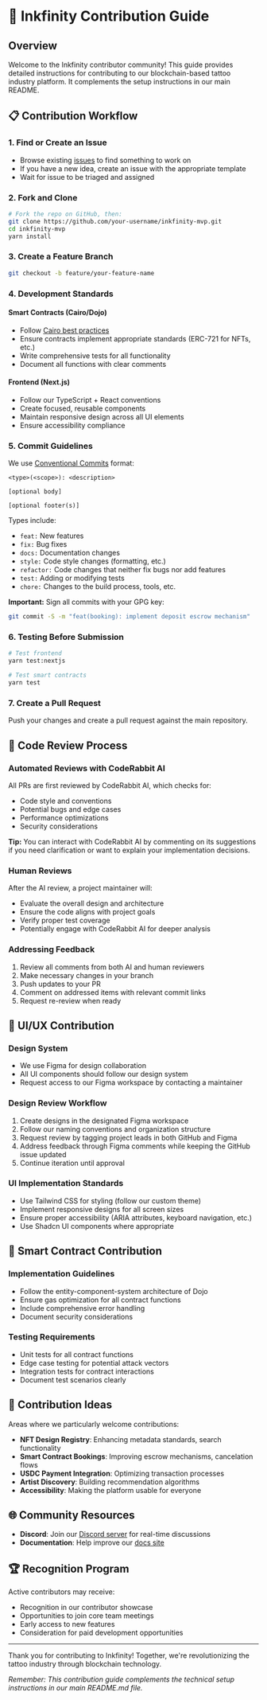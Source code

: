 # 🌊 Inkfinity Contribution Guide

## Overview

Welcome to the Inkfinity contributor community! This guide provides detailed instructions for contributing to our blockchain-based tattoo industry platform. It complements the setup instructions in our main README.

## 📋 Contribution Workflow

### 1. Find or Create an Issue

- Browse existing [issues](https://github.com/your-org/inkfinity-mvp/issues) to find something to work on
- If you have a new idea, create an issue with the appropriate template
- Wait for issue to be triaged and assigned

### 2. Fork and Clone

```bash
# Fork the repo on GitHub, then:
git clone https://github.com/your-username/inkfinity-mvp.git
cd inkfinity-mvp
yarn install
```

### 3. Create a Feature Branch

```bash
git checkout -b feature/your-feature-name
```

### 4. Development Standards

#### Smart Contracts (Cairo/Dojo)

- Follow [Cairo best practices](https://book.cairo-lang.org/title-page.html)
- Ensure contracts implement appropriate standards (ERC-721 for NFTs, etc.)
- Write comprehensive tests for all functionality
- Document all functions with clear comments

#### Frontend (Next.js)

- Follow our TypeScript + React conventions
- Create focused, reusable components
- Maintain responsive design across all UI elements
- Ensure accessibility compliance

### 5. Commit Guidelines

We use [Conventional Commits](https://www.conventionalcommits.org/) format:

```
<type>(<scope>): <description>

[optional body]

[optional footer(s)]
```

Types include:
- `feat:` New features
- `fix:` Bug fixes
- `docs:` Documentation changes
- `style:` Code style changes (formatting, etc.)
- `refactor:` Code changes that neither fix bugs nor add features
- `test:` Adding or modifying tests
- `chore:` Changes to the build process, tools, etc.

**Important:** Sign all commits with your GPG key:

```bash
git commit -S -m "feat(booking): implement deposit escrow mechanism"
```

### 6. Testing Before Submission

```bash
# Test frontend
yarn test:nextjs

# Test smart contracts
yarn test
```

### 7. Create a Pull Request

Push your changes and create a pull request against the main repository.

## 🤖 Code Review Process

### Automated Reviews with CodeRabbit AI

All PRs are first reviewed by CodeRabbit AI, which checks for:

- Code style and conventions
- Potential bugs and edge cases
- Performance optimizations
- Security considerations

**Tip:** You can interact with CodeRabbit AI by commenting on its suggestions if you need clarification or want to explain your implementation decisions.

### Human Reviews

After the AI review, a project maintainer will:

- Evaluate the overall design and architecture
- Ensure the code aligns with project goals
- Verify proper test coverage
- Potentially engage with CodeRabbit AI for deeper analysis

### Addressing Feedback

1. Review all comments from both AI and human reviewers
2. Make necessary changes in your branch
3. Push updates to your PR
4. Comment on addressed items with relevant commit links
5. Request re-review when ready

## 📱 UI/UX Contribution

### Design System

- We use Figma for design collaboration
- All UI components should follow our design system
- Request access to our Figma workspace by contacting a maintainer

### Design Review Workflow

1. Create designs in the designated Figma workspace
2. Follow our naming conventions and organization structure
3. Request review by tagging project leads in both GitHub and Figma
4. Address feedback through Figma comments while keeping the GitHub issue updated
5. Continue iteration until approval

### UI Implementation Standards

- Use Tailwind CSS for styling (follow our custom theme)
- Implement responsive designs for all screen sizes
- Ensure proper accessibility (ARIA attributes, keyboard navigation, etc.)
- Use Shadcn UI components where appropriate

## 🔐 Smart Contract Contribution

### Implementation Guidelines

- Follow the entity-component-system architecture of Dojo
- Ensure gas optimization for all contract functions
- Include comprehensive error handling
- Document security considerations

### Testing Requirements

- Unit tests for all contract functions
- Edge case testing for potential attack vectors
- Integration tests for contract interactions
- Document test scenarios clearly

## 🧠 Contribution Ideas

Areas where we particularly welcome contributions:

- **NFT Design Registry**: Enhancing metadata standards, search functionality
- **Smart Contract Bookings**: Improving escrow mechanisms, cancelation flows
- **USDC Payment Integration**: Optimizing transaction processes
- **Artist Discovery**: Building recommendation algorithms
- **Accessibility**: Making the platform usable for everyone

## 🌐 Community Resources

- **Discord**: Join our [Discord server](https://discord.gg/rNtxMz4uPG) for real-time discussions
- **Documentation**: Help improve our [docs site](https://docs.inkfinity.io)

## 🏆 Recognition Program

Active contributors may receive:

- Recognition in our contributor showcase
- Opportunities to join core team meetings
- Early access to new features
- Consideration for paid development opportunities

---

Thank you for contributing to Inkfinity! Together, we're revolutionizing the tattoo industry through blockchain technology.

*Remember: This contribution guide complements the technical setup instructions in our main README.md file.*